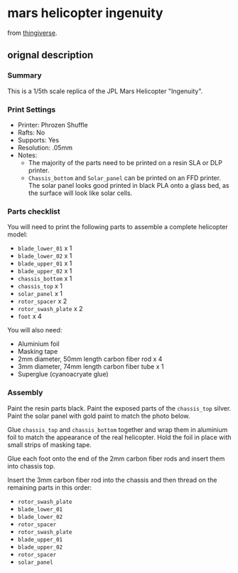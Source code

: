 # mars helicopter ingenuity

from [thingiverse](https://www.thingiverse.com/thing:3886311).

## orignal description

### Summary

This is a 1/5th scale replica of the JPL Mars Helicopter "Ingenuity".

### Print Settings
* Printer: Phrozen Shuffle
* Rafts: No
* Supports: Yes
* Resolution: .05mm
* Notes:
  *  The majority of the parts need to be printed on a resin SLA or DLP printer.
  * `Chassis_bottom` and `Solar_panel` can be printed on an FFD printer.
    The solar panel looks good printed in black PLA onto a glass bed, as the surface will look like solar cells.

### Parts checklist

You will need to print the following parts to assemble a complete helicopter model:
* `blade_lower_01` x 1
* `blade_lower_02` x 1
* `blade_upper_01` x 1
* `blade_upper_02` x 1
* `chassis_bottom` x 1
* `chassis_top` x 1
* `solar_panel` x 1
* `rotor_spacer` x 2
* `rotor_swash_plate` x 2
* `foot` x 4

You will also need:
* Aluminium foil
* Masking tape
* 2mm diameter, 50mm length carbon fiber rod x 4
* 3mm diameter, 74mm length carbon fiber tube x 1
* Superglue (cyanoacryate glue)


### Assembly

Paint the resin parts black. Paint the exposed parts of the `chassis_top` silver.
Paint the solar panel with gold paint to match the photo below.

Glue `chassis_top` and `chassis_bottom` together and wrap them in aluminium foil to match the appearance of the real helicopter.
Hold the foil in place with small strips of masking tape.

Glue each foot onto the end of the 2mm carbon fiber rods and insert them into chassis top.

Insert the 3mm carbon fiber rod into the chassis and then thread on the remaining parts in this order:
* `rotor_swash_plate`
* `blade_lower_01`
* `blade_lower_02`
* `rotor_spacer`
* `rotor_swash_plate`
* `blade_upper_01`
* `blade_upper_02`
* `rotor_spacer`
* `solar_panel`
